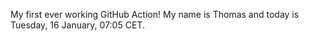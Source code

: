 My first ever working GitHub Action!
My name is Thomas and today is Tuesday, 16 January, 07:05 CET. 
